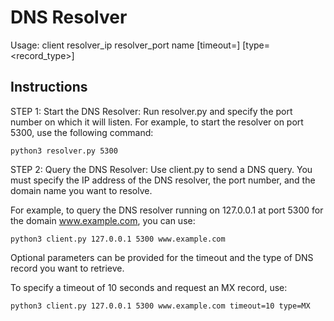 # DNS Resolver

Usage: client resolver_ip resolver_port name [timeout=<timeout>] [type=<record_type>]

## Instructions
STEP 1: 
Start the DNS Resolver: Run resolver.py and specify the port number on which it will listen. For example, to start the resolver on port 5300, use the following command:

`python3 resolver.py 5300`

STEP 2:
Query the DNS Resolver: Use client.py to send a DNS query. You must specify the IP address of the DNS resolver, the port number, and the domain name you want to resolve. 

For example, to query the DNS resolver running on 127.0.0.1 at port 5300 for the domain www.example.com, you can use: 

`python3 client.py 127.0.0.1 5300 www.example.com`


Optional parameters can be provided for the timeout and the type of DNS record you want to retrieve. 

To specify a timeout of 10 seconds and request an MX record, use: 

`python3 client.py 127.0.0.1 5300 www.example.com timeout=10 type=MX`

